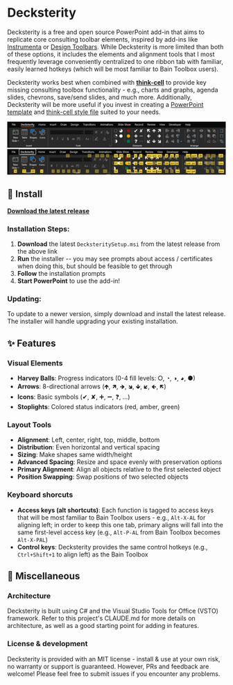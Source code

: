 # Decksterity

Decksterity is a free and open source PowerPoint add-in that aims to replicate core consulting toolbar elements, 
inspired by add-ins like [Instrumenta](https://github.com/iappyx/Instrumenta) or [Design Toolbars](https://designtoolbars.com). While Decksterity is more limited than both of these options, it includes the elements and alignment tools that I most frequently leverage conveniently centralized to one ribbon tab with familiar, easily learned hotkeys (which will be most familiar to Bain Toolbox users). 

Decksterity works best when combined with [**think-cell**](https://www.think-cell.com/en) to provide key missing consulting toolbox functionality - e.g., charts and graphs, agenda slides, chevrons, save/send slides, and much more. Additionally, Decksterity will be more useful if you invest in creating a [PowerPoint template](https://support.microsoft.com/en-us/office/create-and-save-a-powerpoint-template-ee4429ad-2a74-4100-82f7-50f8169c8aca) and [think-cell style file](https://www.think-cell.com/en/resources/manual/customization) suited to your needs. 

![Decksterity ribbon](assets/ribbon.png "Decksterity Ribbon")
![Decksterity access keys](assets/ribbon-with-keys.png "Ribbon hotkeys")

## 🚀 Install

**[Download the latest release](https://github.com/avirut/decksterity/releases/latest)**

### Installation Steps:
1. **Download** the latest `DecksteritySetup.msi` from the latest release from the above link
2. **Run** the installer -- you may see prompts about access / certificates when doing this, but should be feasible to get through
3. **Follow** the installation prompts
4. **Start PowerPoint** to use the add-in!

### Updating:
To update to a newer version, simply download and install the latest release. The installer will handle upgrading your existing installation.

## ✨ Features

### Visual Elements
- **Harvey Balls**: Progress indicators (0-4 fill levels: ⭘, ◔, ◑, ◕, ●)
- **Arrows**: 8-directional arrows (🡹, 🡽, 🡺, 🡾, 🡻, 🡿, 🡸, 🡼)
- **Icons**: Basic symbols (✔, ✘, ➕, ➖, ❓, …)
- **Stoplights**: Colored status indicators (red, amber, green)

### Layout Tools
- **Alignment**: Left, center, right, top, middle, bottom
- **Distribution**: Even horizontal and vertical spacing
- **Sizing**: Make shapes same width/height
- **Advanced Spacing**: Resize and space evenly with preservation options
- **Primary Alignment**: Align all objects relative to the first selected object
- **Position Swapping**: Swap positions of two selected objects

### Keyboard shorcuts

- **Access keys (alt shortcuts)**: Each function is tagged to access keys that will be most familiar to Bain Toolbox users - e.g., `Alt-X-AL` for aligning left; in order to keep this one tab, primary aligns will fall into the same first-level access key (e.g., `Alt-P-AL` from Bain Toolbox becomes `Alt-X-PAL`)
- **Control keys**: Decksterity provides the same control hotkeys (e.g., `Ctrl+Shift+1` to align left) as the Bain Toolbox 

## 📃 Miscellaneous

### Architecture

Decksterity is built using C# and the Visual Studio Tools for Office (VSTO) framework. Refer to this project's CLAUDE.md for more details on architecture, as well as a good starting point for adding in features.

### License & development

Decksterity is provided with an MIT license - install & use at your own risk, no warranty or support is guaranteed. However, PRs and feedback are welcome! Please feel free to submit issues if you encounter any problems.